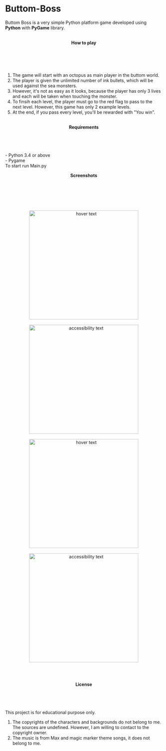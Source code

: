 # Buttom-Boss
Buttom Boss is a very simple Python platform game developed using <b>Python</b> with <b>PyGame</b> library. <br><br>

<b><header>How to play</header></b><br>
1. The game will start with an octopus as main player in the buttom world.<br> 
2. The player is given the unlimited number of ink bullets, which will be used against the sea monsters. <br>
3. However, it's not as easy as it looks, because the player has only 3 lives and each will be taken
when touching the monster. <br>
4. To finsih each level, the player must go to the red flag to pass to the next level. However, this 
game has only 2 example levels. <br>
5. At the end, if you pass every level, you'll be rewarded with "You win".

<br>
<b><header>Requirements</header></b><br>
- Python 3.4 or above <br>
- Pygame<br>
To start run Main.py


<b><header>Screenshots</header></b><br><br>
<p align="center">
  <img src="https://github.com/treesakul/Buttom-Boss/blob/master/Screenshots/screenshot1.png" width="350" title="hover text"><br><br>
  <img src="https://github.com/treesakul/Buttom-Boss/blob/master/Screenshots/screenshot2.png" width="350" alt="accessibility text"><br><br>
   <img src="https://github.com/treesakul/Buttom-Boss/blob/master/Screenshots/screenshot3.png" width="350" title="hover text"><br><br>
  <img src="https://github.com/treesakul/Buttom-Boss/blob/master/Screenshots/screenshot4.png" width="350" alt="accessibility text"><br>
</p>

<br><br>
<b><header>License</header></b><br>
This project is for educational purpose only. 
1. The copyrights of the characters and backgrounds do not belong to me. The sources are undefined. However, I am willing to contact to
the copyright owner.
2. The music is from Max and magic marker theme songs, it does not belong to me.
